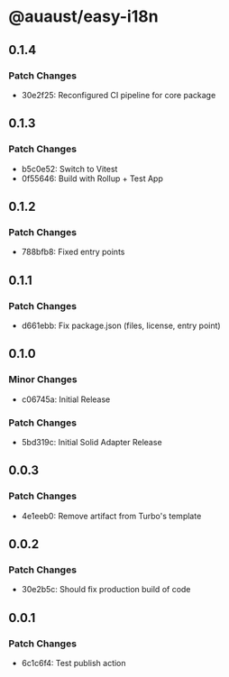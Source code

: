 # @auaust/easy-i18n

## 0.1.4

### Patch Changes

- 30e2f25: Reconfigured CI pipeline for core package

## 0.1.3

### Patch Changes

- b5c0e52: Switch to Vitest
- 0f55646: Build with Rollup + Test App

## 0.1.2

### Patch Changes

- 788bfb8: Fixed entry points

## 0.1.1

### Patch Changes

- d661ebb: Fix package.json (files, license, entry point)

## 0.1.0

### Minor Changes

- c06745a: Initial Release

### Patch Changes

- 5bd319c: Initial Solid Adapter Release

## 0.0.3

### Patch Changes

- 4e1eeb0: Remove artifact from Turbo's template

## 0.0.2

### Patch Changes

- 30e2b5c: Should fix production build of code

## 0.0.1

### Patch Changes

- 6c1c6f4: Test publish action

